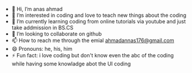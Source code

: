 - 👋 Hi, I’m anas ahmad   
- 👀 I’m interested in coding and love to teach new things about the coding 
- 🌱 I’m currently learning coding from online tutorials via youtube and just take addmission in BS.CS
- 💞️ I’m looking to collaborate on github
- 📫 How to reach me through the emial ahmadannas176@gmail.com
- 😄 Pronouns: he, his, him
- ⚡ Fun fact: i love coding but don't know even the abc of the coding while having some knowladge abot the UI coding

<!---
anaswahla2/anaswahla2 is a ✨ special ✨ repository because its `README.md` (this file) appears on your GitHub profile.
You can click the Preview link to take a look at your changes.
--->
